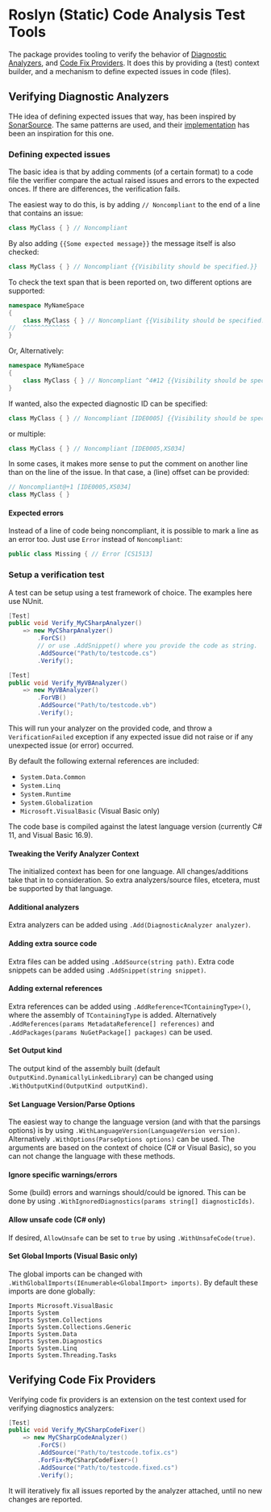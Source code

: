 ﻿# Roslyn (Static) Code Analysis Test Tools
The package provides tooling to verify the behavior of [Diagnostic Analyzers](https://docs.microsoft.com/en-us/dotnet/api/microsoft.codeanalysis.diagnostics.diagnosticanalyzer),
and [Code Fix Providers](https://learn.microsoft.com/en-us/dotnet/api/microsoft.codeanalysis.codefixes.codefixprovider).
It does this by providing a (test) context builder, and a mechanism to define
expected issues in code (files).

## Verifying Diagnostic Analyzers
THe idea of defining expected issues that way, has been inspired by
[SonarSource](https://sonarsource.com). The same patterns are used, and their
[implementation](https://github.com/SonarSource/sonar-dotnet) has been an
inspiration for this one.

### Defining expected issues
The basic idea is that by adding comments (of a certain format) to a code file
the verifier compare the actual raised issues and errors to the expected onces.
If there are differences, the verification fails.

The easiest way to do this, is by adding `// Noncompliant` to the end of a line
that contains an issue:
``` C#
class MyClass { } // Noncompliant
```

By also adding `{{Some expected message}}` the message itself is also checked:

``` C#
class MyClass { } // Noncompliant {{Visibility should be specified.}}
```

To check the text span that is been reported on, two different options are
supported:

``` C#
namespace MyNameSpace
{
    class MyClass { } // Noncompliant {{Visibility should be specified.}}
//  ^^^^^^^^^^^^^
}
```

Or, Alternatively:
``` C#
namespace MyNameSpace
{
    class MyClass { } // Noncompliant ^4#12 {{Visibility should be specified.}}
}
```

If wanted, also the expected diagnostic ID can be specified:
``` C#
class MyClass { } // Noncompliant [IDE0005] {{Visibility should be specified.}}
```

or multiple:
``` C#
class MyClass { } // Noncompliant [IDE0005,XS034]
```

In some cases, it makes more sense to put the comment on another line than on the
line of the issue. In that case, a (line) offset can be provided:

``` C#
// Noncompliant@+1 [IDE0005,XS034]
class MyClass { }
```

#### Expected errors
Instead of a line of code being noncompliant, it is possible to mark a line as
an error too. Just use `Error` instead of `Noncompliant`:

``` C#
public class Missing { // Error [CS1513]
```

### Setup a verification test
A test can be setup using a test framework of choice. The examples here
use NUnit.

``` C#
[Test]
public void Verify_MyCSharpAnalyzer()
    => new MyCSharpAnalyzer()
        .ForCS()
        // or use .AddSnippet() where you provide the code as string.
        .AddSource("Path/to/testcode.cs")
        .Verify();

[Test]
public void Verify_MyVBAnalyzer()
    => new MyVBAnalyzer()
        .ForVB()
        .AddSource("Path/to/testcode.vb")
        .Verify();
```

This will run your analyzer on the provided code, and throw a
`VerificationFailed` exception if any expected issue did not raise or if any
unexpected issue (or error) occurred.

By default the following external references are included:
 * `System.Data.Common`
 * `System.Linq`
 * `System.Runtime`
 * `System.Globalization`
 * `Microsoft.VisualBasic` (Visual Basic only)
 
The code base is compiled against the latest language version (currently C# 11,
and Visual Basic 16.9).

#### Tweaking the Verify Analyzer Context
The initialized context has been for one language. All changes/additions take
that in to consideration. So extra analyzers/source files, etcetera, must be
supported by that language.

#### Additional analyzers
Extra analyzers can be added using `.Add(DiagnosticAnalyzer analyzer)`.

#### Adding extra source code
Extra files can be added using `.AddSource(string path)`.
Extra code snippets can be added using `.AddSnippet(string snippet)`.

#### Adding external references
Extra references can be added using `.AddReference<TContainingType>()`,
where the assembly of `TContainingType` is added. Alternatively 
`.AddReferences(params MetadataReference[] references)` and
`.AddPackages(params NuGetPackage[] packages)` can be used.

#### Set Output kind
The output kind of the assembly built (default `OutputKind.DynamicallyLinkedLibrary`)
can be changed using `.WithOutputKind(OutputKind outputKind)`.

#### Set Language Version/Parse Options
The easiest way to change the language version (and with that the parsings
options) is by using `.WithLanguageVersion(LanguageVersion version)`.
Alternatively `.WithOptions(ParseOptions options)` can be used.
The arguments are based on the context of choice (C# or Visual Basic), so
you can not change the language with these methods.

#### Ignore specific warnings/errors
Some (build) errors and warnings should/could be ignored. This can be done by
using `.WithIgnoredDiagnostics(params string[] diagnosticIds)`.

#### Allow unsafe code (C# only)
If desired, `AllowUnsafe` can be set to `true` by using `.WithUnsafeCode(true)`.

#### Set Global Imports (Visual Basic only)
The global imports can be changed with `.WithGlobalImports(IEnumerable<GlobalImport> imports)`.
By default these imports are done globally:
``` Visual Basic
Imports Microsoft.VisualBasic
Imports System
Imports System.Collections
Imports System.Collections.Generic
Imports System.Data
Imports System.Diagnostics
Imports System.Linq
Imports System.Threading.Tasks
```

## Verifying Code Fix Providers
Verifying code fix providers is an extension on the test context used for
verifying diagnostics analyzers:

``` C#
[Test]
public void Verify_MyCSharpCodeFixer()
    => new MyCSharpCodeAnalyzer()
        .ForCS()
        .AddSource("Path/to/testcode.tofix.cs")
        .ForFix<MyCSharpCodeFixer>()
        .AddSource("Path/to/testcode.fixed.cs")
        .Verify();
```

It will iteratively fix all issues reported by the analyzer attached, until no
new changes are reported.
